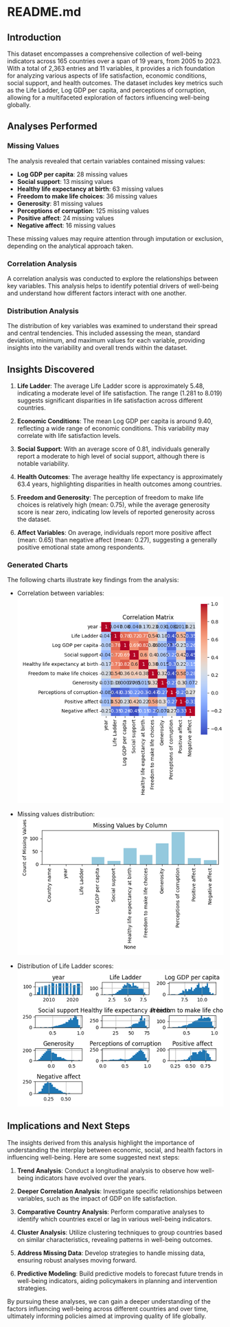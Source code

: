 # README.md

## Introduction

This dataset encompasses a comprehensive collection of well-being indicators across 165 countries over a span of 19 years, from 2005 to 2023. With a total of 2,363 entries and 11 variables, it provides a rich foundation for analyzing various aspects of life satisfaction, economic conditions, social support, and health outcomes. The dataset includes key metrics such as the Life Ladder, Log GDP per capita, and perceptions of corruption, allowing for a multifaceted exploration of factors influencing well-being globally.

## Analyses Performed

### Missing Values
The analysis revealed that certain variables contained missing values:
- **Log GDP per capita**: 28 missing values
- **Social support**: 13 missing values
- **Healthy life expectancy at birth**: 63 missing values
- **Freedom to make life choices**: 36 missing values
- **Generosity**: 81 missing values
- **Perceptions of corruption**: 125 missing values
- **Positive affect**: 24 missing values
- **Negative affect**: 16 missing values

These missing values may require attention through imputation or exclusion, depending on the analytical approach taken.

### Correlation Analysis
A correlation analysis was conducted to explore the relationships between key variables. This analysis helps to identify potential drivers of well-being and understand how different factors interact with one another.

### Distribution Analysis
The distribution of key variables was examined to understand their spread and central tendencies. This included assessing the mean, standard deviation, minimum, and maximum values for each variable, providing insights into the variability and overall trends within the dataset.

## Insights Discovered

1. **Life Ladder**: The average Life Ladder score is approximately 5.48, indicating a moderate level of life satisfaction. The range (1.281 to 8.019) suggests significant disparities in life satisfaction across different countries.

2. **Economic Conditions**: The mean Log GDP per capita is around 9.40, reflecting a wide range of economic conditions. This variability may correlate with life satisfaction levels.

3. **Social Support**: With an average score of 0.81, individuals generally report a moderate to high level of social support, although there is notable variability.

4. **Health Outcomes**: The average healthy life expectancy is approximately 63.4 years, highlighting disparities in health outcomes among countries.

5. **Freedom and Generosity**: The perception of freedom to make life choices is relatively high (mean: 0.75), while the average generosity score is near zero, indicating low levels of reported generosity across the dataset.

6. **Affect Variables**: On average, individuals report more positive affect (mean: 0.65) than negative affect (mean: 0.27), suggesting a generally positive emotional state among respondents.

### Generated Charts
The following charts illustrate key findings from the analysis:

- Correlation between variables:
  ![Chart](happiness_correlation.png)

- Missing values distribution:
  ![Chart](happiness_missing.png)

- Distribution of Life Ladder scores:
  ![Chart](happiness_hist.png)

## Implications and Next Steps

The insights derived from this analysis highlight the importance of understanding the interplay between economic, social, and health factors in influencing well-being. Here are some suggested next steps:

1. **Trend Analysis**: Conduct a longitudinal analysis to observe how well-being indicators have evolved over the years.

2. **Deeper Correlation Analysis**: Investigate specific relationships between variables, such as the impact of GDP on life satisfaction.

3. **Comparative Country Analysis**: Perform comparative analyses to identify which countries excel or lag in various well-being indicators.

4. **Cluster Analysis**: Utilize clustering techniques to group countries based on similar characteristics, revealing patterns in well-being outcomes.

5. **Address Missing Data**: Develop strategies to handle missing data, ensuring robust analyses moving forward.

6. **Predictive Modeling**: Build predictive models to forecast future trends in well-being indicators, aiding policymakers in planning and intervention strategies.

By pursuing these analyses, we can gain a deeper understanding of the factors influencing well-being across different countries and over time, ultimately informing policies aimed at improving quality of life globally.
